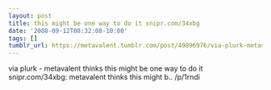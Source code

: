 ```yaml
---
layout: post
title: this might be one way to do it snipr.com/34xbg
date: '2008-09-12T08:32:08-10:00'
tags: []
tumblr_url: https://metavalent.tumblr.com/post/49896976/via-plurk-metavalent-thinks-this-might-be-one
---
```

via plurk - metavalent thinks this might be one way to do it snipr.com/34xbg: metavalent thinks this might b.. /p/1rndi

